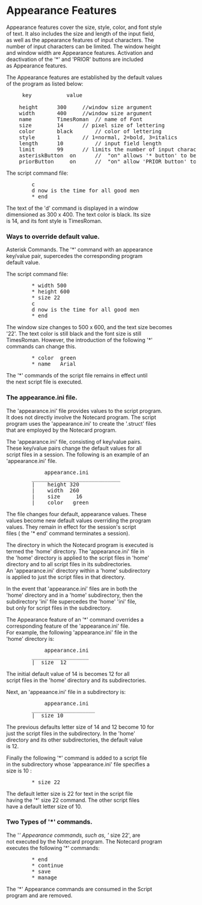 <h1>Appearance Features </h1>

<p>Appearance features cover the size, style, color, and font style <br />
of text.  It also includes the size and length of the input field, <br />
as well as the appearance features of input characters.  The <br />
number of input characters can be limited.  The window height <br />
and window width are Appearance features.  Activation and <br />
deactivation of the '*' and 'PRIOR' buttons are included <br />
as Appearance features.   </p>

<p>The Appearance features are established by the default values <br />
of the program as listed below:  </p>

<pre>
     key           value

    height      300     //window size argument
    width       400     //window size argument
    name        TimesRoman  // name of Font
    size        14      // pixel size of lettering
    color       black       // color of lettering
    style       1       // 1=normal, 2=bold, 3=italics
    length      10          // input field length
    limit       99      // limits the number of input characters 
    asteriskButton  on      //  "on" allows '* button' to be armed (active)
    priorButton     on      //  "on" allow 'PRIOR button' to be armed (active)
</pre>

<p>The script command file:</p>

<pre>
        c 
        d now is the time for all good men
        * end
</pre>

<p>The text of the 'd' command  is displayed in a window <br />
dimensioned as 300 x 400.  The   text color is black.  Its size <br />
is 14, and its font style is TimesRoman.  </p>

<h3>Ways to override default value.</h3>

<p>Asterisk Commands.   The '*' command  with an appearance <br />
key/value pair,  supercedes the   corresponding program <br />
default value.  </p>

<p>The script command file:</p>

<pre>
        * width 500
        * height 600
        * size 22
        c 
        d now is the time for all good men
        * end
</pre>

<p>The window size changes to 500 x 600, and the text size becomes <br />
'22'.  The  text color  is still black and the font size is still <br />
TimesRoman.  However, the introduction of the following '*' <br />
commands can change this.  </p>

<pre>
        * color  green
        * name   Arial
</pre>

<p>The '*' commands of the script file remains in effect until <br />
the next script file is executed.   </p>

<h3>The appearance.ini file.</h3>

<p>The 'appearance.ini' file provides values to the script program. <br />
It does not directly involve the Notecard program. The script <br />
program uses the 'appearance.ini' to create the '.struct' files <br />
that are employed by the Notecard program.    </p>

<p>The  'appearance.ini' file,  consisting of key/value pairs. <br />
These key/value pairs  change the default values for all <br />
script files in a session. The following is an example of an <br />
'appearance.ini' file.     </p>

<pre>
            appearance.ini
        ____________________________
        |    height 320
        |    width  260
        |    size     16
        |    color   green
</pre>

<p>The file changes four default, appearance values.  These <br />
values become new default values   overriding the program <br />
values.  They remain  in effect for the session's script <br />
files ( the '* end' command terminates a session).  </p>

<p>The directory in which the Notecard program is executed is <br />
termed the 'home' directory.  The 'appearance.ini' file in <br />
the 'home' directory is applied to the script files in 'home' <br />
directory and to all  script files in its subdirectories. <br />
An 'appearance.ini' directory within a 'home' subdirectory <br />
is applied to just the script files in that directory.   </p>

<p>In the event that 'appearance.ini' files are in both the <br />
'home' directory and in a 'home' subdirectory, then the <br />
subdirectory 'ini' file supercedes the 'home' 'ini'  file, <br />
but only for script files in the subdirectory.  </p>

<p>The Appearance feature of an '*' command overrides a <br />
corresponding feature of the 'appearance.ini' file. <br />
For example, the following 'appearance.ini' file in the <br />
'home' directory is:  </p>

<pre>
            appearance.ini
        __________________
        |  size  12
</pre>

<p>The initial default value of 14 is becomes 12 for all <br />
script files in the 'home' directory and its 
subdirectories.   </p>

<p>Next, an 'appeaance.ini' file in a subdirectory is:</p>

<pre>
            appearance.ini
        ____________________
        |  size 10
</pre>

<p>The previous defaults letter size of 14 and 12 become 10 for <br />
just the script files in the   subdirectory.  In the 'home' <br />
directory and its other subdirectories,  the default value <br />
is 12.  </p>

<p>Finally the following '*' command is added to a script file <br />
in the subdirectory whose 'appearance.ini' file specifies a <br />
size is 10 :  </p>

<pre>
        * size 22
</pre>

<p>The default letter size is 22 for text in the script file <br />
having the '*' size 22 command.  The other script files <br />
have a default letter size of 10.  </p>

<h3>Two Types of '*' commands.</h3>

<p>The '<em>'  Appearance commands, such as, '</em> size 22',  are <br />
not executed by the Notecard program.  The Notecard program <br />
executes the following '*' commands:  </p>

<pre>
        * end
        * continue
        * save
        * manage <filename>
</pre>

<p>The  '*'  Appearance commands are consumed in the Script <br />
program and are removed.  </p>
